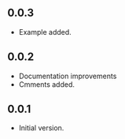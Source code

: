 ## 0.0.3

* Example added.

## 0.0.2

* Documentation improvements
* Cmments added.

## 0.0.1

* Initial version.
